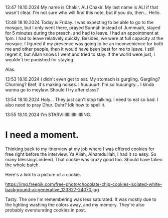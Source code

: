 

13:47 18.10.2024
My name is Chakir. ALI  Chakir. My last name is ALI if that wasn't clear.
I'm not sure who will find this note, but if you do, then... Hello.

13:48 18.10.2024
Today is Friday. I was expecting to be able to go to the mosque, but I only went there, prayed Sunnah instead of Jummuah, stayed for 5 minutes during the preach, and had to leave.
I had an appointment at 1pm. I had to leave relatively quickly. 
Besides, we were at full capacity at the mosque. I figured if my presence was going to be an inconvenience for both me and other people, then it would have been best for me to leave. I still regret it, but Allah knows I went and tried to stay. If the world were just, I wouldn't be punished for staying.

Alas.


13:53 18.10.2024
I didn't even get to eat. My stomach is gurgling.
Gargling?
Churning? 
Bref, it's making noises. I huuuuurt. I'm so huuungry...
I kinda wanna go to meylaw. Should I try after class?

13:54 18.10.2024
Holy... They just can't stop talking. I need to eat so bad. I also need to pray Dhur. Duhr? Idk how to spell it.

13:55 18.10.2024
I'm STARVIIIIIIIIIIIIIIIIIING.

# I need a moment.

Thinking back to my itnerview at my job where I was offered cookies for free right before the interview. Ya Allah, Alhamdulilah, I had it so easy. So many blessings indeed. That cookie was crazy good too. Should have taken the whole batch.

Here's a link to a picture of a cookie.

https://img.freepik.com/free-photo/chocolate-chip-cookies-isolated-white-background-ai-generative_123827-24070.jpg

Tasty. The one I'm remembering was less saturated. It was mostly due to the lighting washing the colors away, and my memory. They're also probably oversturating cookies in post.
